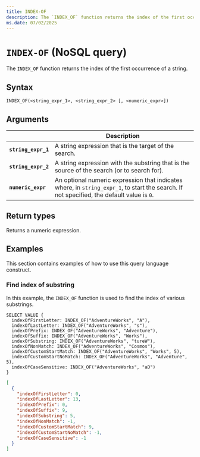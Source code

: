 ```yaml
---
title: INDEX-OF
description: The `INDEX_OF` function returns the index of the first occurrence of a string.
ms.date: 07/02/2025
---
```


# `INDEX-OF` (NoSQL query)

The `INDEX_OF` function returns the index of the first occurrence of a string.

## Syntax

```nosql
INDEX_OF(<string_expr_1>, <string_expr_2> [, <numeric_expr>])
```

## Arguments

| | Description |
| --- | --- |
| **`string_expr_1`** | A string expression that is the target of the search. |
| **`string_expr_2`** | A string expression with the substring that is the source of the search (or to search for). |
| **`numeric_expr`** | An optional numeric expression that indicates where, in `string_expr_1`, to start the search. If not specified, the default value is `0`. |

## Return types

Returns a numeric expression.

## Examples

This section contains examples of how to use this query language construct.

### Find index of substring

In this example, the `INDEX_OF` function is used to find the index of various substrings.

```nosql
SELECT VALUE {
  indexOfFirstLetter: INDEX_OF("AdventureWorks", "A"),
  indexOfLastLetter: INDEX_OF("AdventureWorks", "s"),
  indexOfPrefix: INDEX_OF("AdventureWorks", "Adventure"),
  indexOfSuffix: INDEX_OF("AdventureWorks", "Works"),
  indexOfSubstring: INDEX_OF("AdventureWorks", "tureW"),
  indexOfNonMatch: INDEX_OF("AdventureWorks", "Cosmos"),
  indexOfCustomStartMatch: INDEX_OF("AdventureWorks", "Works", 5),
  indexOfCustomStartNoMatch: INDEX_OF("AdventureWorks", "Adventure", 5),
  indexOfCaseSensitive: INDEX_OF("AdventureWorks", "aD")
}
```

```json
[
  {
    "indexOfFirstLetter": 0,
    "indexOfLastLetter": 13,
    "indexOfPrefix": 0,
    "indexOfSuffix": 9,
    "indexOfSubstring": 5,
    "indexOfNonMatch": -1,
    "indexOfCustomStartMatch": 9,
    "indexOfCustomStartNoMatch": -1,
    "indexOfCaseSensitive": -1
  }
]
```
